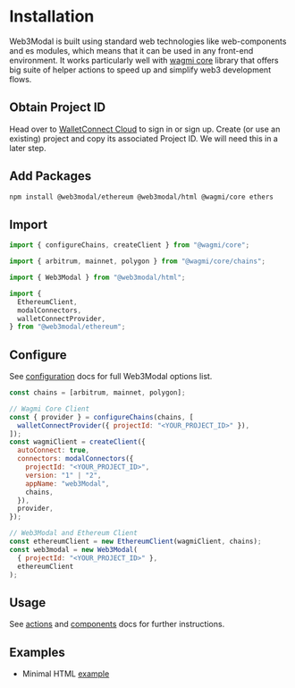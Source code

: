 # Installation

Web3Modal is built using standard web technologies like web-components and es modules, which means that it can be used in any front-end environment. It works particularly well with [wagmi core](https://wagmi.sh/) library that offers big suite of helper actions to speed up and simplify web3 development flows.

## Obtain Project ID

Head over to [WalletConnect Cloud](https://cloud.walletconnect.com/) to sign in or sign up. Create (or use an existing) project and copy its associated Project ID. We will need this in a later step.

## Add Packages

```bash npm2yarn
npm install @web3modal/ethereum @web3modal/html @wagmi/core ethers
```

## Import

```js
import { configureChains, createClient } from "@wagmi/core";

import { arbitrum, mainnet, polygon } from "@wagmi/core/chains";

import { Web3Modal } from "@web3modal/html";

import {
  EthereumClient,
  modalConnectors,
  walletConnectProvider,
} from "@web3modal/ethereum";
```

## Configure

See [configuration](../configuration.md) docs for full Web3Modal options list.

```js
const chains = [arbitrum, mainnet, polygon];

// Wagmi Core Client
const { provider } = configureChains(chains, [
  walletConnectProvider({ projectId: "<YOUR_PROJECT_ID>" }),
]);
const wagmiClient = createClient({
  autoConnect: true,
  connectors: modalConnectors({
    projectId: "<YOUR_PROJECT_ID>",
    version: "1" | "2",
    appName: "web3Modal",
    chains,
  }),
  provider,
});

// Web3Modal and Ethereum Client
const ethereumClient = new EthereumClient(wagmiClient, chains);
const web3modal = new Web3Modal(
  { projectId: "<YOUR_PROJECT_ID>" },
  ethereumClient
);
```

## Usage

See [actions](./actions.md) and [components](components.md) docs for further instructions.

## Examples

- Minimal HTML [example](https://github.com/WalletConnect/web3modal/tree/V2/examples/html)
